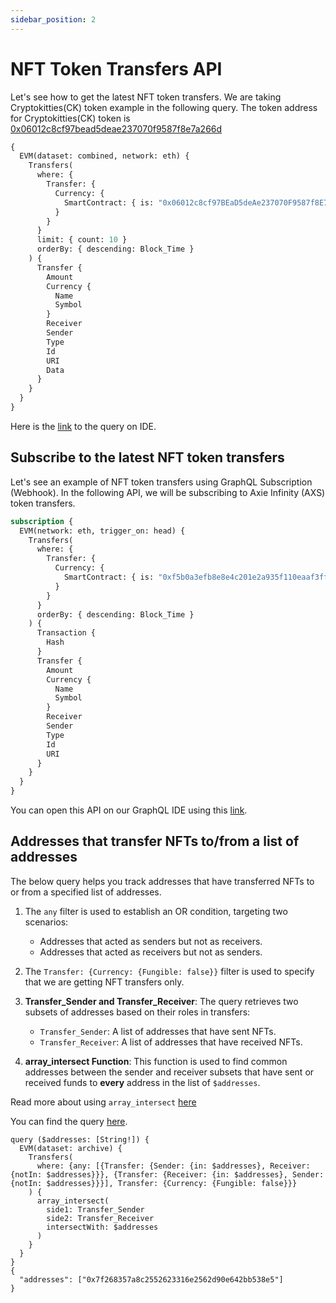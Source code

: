 ```yaml
---
sidebar_position: 2
---
```


# NFT Token Transfers API

Let's see how to get the latest NFT token transfers. We are taking Cryptokitties(CK) token example in the following query. The token address for Cryptokitties(CK) token is [0x06012c8cf97bead5deae237070f9587f8e7a266d](https://explorer.bitquery.io/ethereum/token/0x06012c8cf97bead5deae237070f9587f8e7a266d)

```graphql
{
  EVM(dataset: combined, network: eth) {
    Transfers(
      where: {
        Transfer: {
          Currency: {
            SmartContract: { is: "0x06012c8cf97BEaD5deAe237070F9587f8E7A266d" }
          }
        }
      }
      limit: { count: 10 }
      orderBy: { descending: Block_Time }
    ) {
      Transfer {
        Amount
        Currency {
          Name
          Symbol
        }
        Receiver
        Sender
        Type
        Id
        URI
        Data
      }
    }
  }
}
```

Here is the [link](https://graphql.bitquery.io/ide/Cryptokitties-Token-Transfers) to the query on IDE.

## Subscribe to the latest NFT token transfers

Let's see an example of NFT token transfers using GraphQL Subscription (Webhook). In the following API, we will be subscribing to Axie Infinity (AXS) token transfers.

```graphql
subscription {
  EVM(network: eth, trigger_on: head) {
    Transfers(
      where: {
        Transfer: {
          Currency: {
            SmartContract: { is: "0xf5b0a3efb8e8e4c201e2a935f110eaaf3ffecb8d" }
          }
        }
      }
      orderBy: { descending: Block_Time }
    ) {
      Transaction {
        Hash
      }
      Transfer {
        Amount
        Currency {
          Name
          Symbol
        }
        Receiver
        Sender
        Type
        Id
        URI
      }
    }
  }
}
```

You can open this API on our GraphQL IDE using this [link](https://graphql.bitquery.io/ide/Subscribe-to-latest-Axie-infinity-token-transfers_1).

## Addresses that transfer NFTs to/from a list of addresses

The below query helps you track addresses that have transferred NFTs to or from a specified list of addresses.

1.  The `any` filter is used to establish an OR condition, targeting two scenarios:

    - Addresses that acted as senders but not as receivers.
    - Addresses that acted as receivers but not as senders.

2.  The `Transfer: {Currency: {Fungible: false}}` filter is used to specify that we are getting NFT transfers only.
3.  **Transfer_Sender and Transfer_Receiver**: The query retrieves two subsets of addresses based on their roles in transfers:

    - `Transfer_Sender`: A list of addresses that have sent NFTs.
    - `Transfer_Receiver`: A list of addresses that have received NFTs.

4.  **array_intersect Function**: This function is used to find common addresses between the sender and receiver subsets that have sent or received funds to **every** address in the list of `$addresses`.

Read more about using `array_intersect` [here](/docs/graphql/capabilities/array-intersect)

You can find the query [here](https://ide.bitquery.io/array_intersect-example-for-NFT).

```
query ($addresses: [String!]) {
  EVM(dataset: archive) {
    Transfers(
      where: {any: [{Transfer: {Sender: {in: $addresses}, Receiver: {notIn: $addresses}}}, {Transfer: {Receiver: {in: $addresses}, Sender: {notIn: $addresses}}}], Transfer: {Currency: {Fungible: false}}}
    ) {
      array_intersect(
        side1: Transfer_Sender
        side2: Transfer_Receiver
        intersectWith: $addresses
      )
    }
  }
}
{
  "addresses": ["0x7f268357a8c2552623316e2562d90e642bb538e5"]
}
```
